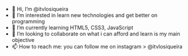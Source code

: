 - 👋 Hi, I’m @itvlosiqueira
- 👀 I’m interested in learn new technologies and get better on programming 
- 🌱 I’m currently learning HTML5, CSS3, JavaScript
- 💞️ I’m looking to collaborate on what i can afford and learn is my main objective
- 📫 How to reach me: you can follow me on instagram > @itvlosiqueira 
